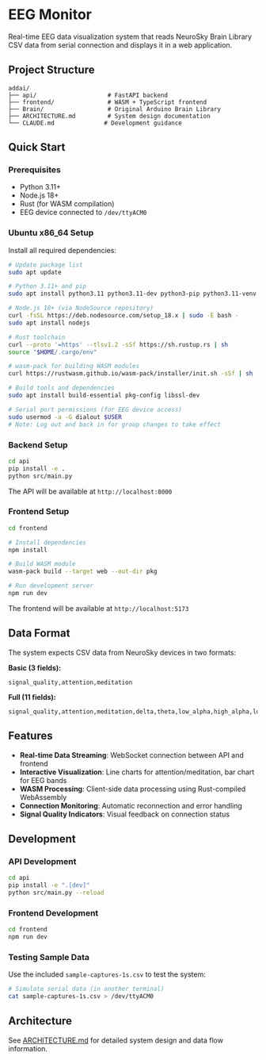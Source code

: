 # EEG Monitor

Real-time EEG data visualization system that reads NeuroSky Brain Library CSV data from serial connection and displays it in a web application.

## Project Structure

```
addai/
├── api/                    # FastAPI backend
├── frontend/               # WASM + TypeScript frontend  
├── Brain/                  # Original Arduino Brain Library
├── ARCHITECTURE.md         # System design documentation
└── CLAUDE.md              # Development guidance
```

## Quick Start

### Prerequisites

- Python 3.11+
- Node.js 18+
- Rust (for WASM compilation)
- EEG device connected to `/dev/ttyACM0`

### Ubuntu x86_64 Setup

Install all required dependencies:

```bash
# Update package list
sudo apt update

# Python 3.11+ and pip
sudo apt install python3.11 python3.11-dev python3-pip python3.11-venv

# Node.js 18+ (via NodeSource repository)
curl -fsSL https://deb.nodesource.com/setup_18.x | sudo -E bash -
sudo apt install nodejs

# Rust toolchain
curl --proto '=https' --tlsv1.2 -sSf https://sh.rustup.rs | sh
source "$HOME/.cargo/env"

# wasm-pack for building WASM modules
curl https://rustwasm.github.io/wasm-pack/installer/init.sh -sSf | sh

# Build tools and dependencies
sudo apt install build-essential pkg-config libssl-dev

# Serial port permissions (for EEG device access)
sudo usermod -a -G dialout $USER
# Note: Log out and back in for group changes to take effect
```

### Backend Setup

```bash
cd api
pip install -e .
python src/main.py
```

The API will be available at `http://localhost:8000`

### Frontend Setup

```bash
cd frontend

# Install dependencies
npm install

# Build WASM module
wasm-pack build --target web --out-dir pkg

# Run development server
npm run dev
```

The frontend will be available at `http://localhost:5173`

## Data Format

The system expects CSV data from NeuroSky devices in two formats:

**Basic (3 fields):**
```
signal_quality,attention,meditation
```

**Full (11 fields):**
```
signal_quality,attention,meditation,delta,theta,low_alpha,high_alpha,low_beta,high_beta,low_gamma,mid_gamma
```

## Features

- **Real-time Data Streaming**: WebSocket connection between API and frontend
- **Interactive Visualization**: Line charts for attention/meditation, bar chart for EEG bands
- **WASM Processing**: Client-side data processing using Rust-compiled WebAssembly
- **Connection Monitoring**: Automatic reconnection and error handling
- **Signal Quality Indicators**: Visual feedback on connection status

## Development

### API Development
```bash
cd api
pip install -e ".[dev]"
python src/main.py --reload
```

### Frontend Development
```bash
cd frontend
npm run dev
```

### Testing Sample Data

Use the included `sample-captures-1s.csv` to test the system:

```bash
# Simulate serial data (in another terminal)
cat sample-captures-1s.csv > /dev/ttyACM0
```

## Architecture

See [ARCHITECTURE.md](ARCHITECTURE.md) for detailed system design and data flow information.